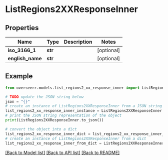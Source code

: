 # ListRegions2XXResponseInner


## Properties

Name | Type | Description | Notes
------------ | ------------- | ------------- | -------------
**iso_3166_1** | **str** |  | [optional] 
**english_name** | **str** |  | [optional] 

## Example

```python
from overseerr.models.list_regions2_xx_response_inner import ListRegions2XXResponseInner

# TODO update the JSON string below
json = "{}"
# create an instance of ListRegions2XXResponseInner from a JSON string
list_regions2_xx_response_inner_instance = ListRegions2XXResponseInner.from_json(json)
# print the JSON string representation of the object
print(ListRegions2XXResponseInner.to_json())

# convert the object into a dict
list_regions2_xx_response_inner_dict = list_regions2_xx_response_inner_instance.to_dict()
# create an instance of ListRegions2XXResponseInner from a dict
list_regions2_xx_response_inner_from_dict = ListRegions2XXResponseInner.from_dict(list_regions2_xx_response_inner_dict)
```
[[Back to Model list]](../README.md#documentation-for-models) [[Back to API list]](../README.md#documentation-for-api-endpoints) [[Back to README]](../README.md)


